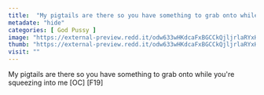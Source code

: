 ```yaml
---
title:  "My pigtails are there so you have something to grab onto while you're squeezing into me [OC] [F19]"
metadate: "hide"
categories: [ God Pussy ]
image: "https://external-preview.redd.it/odw633wHKdcaFxBGCCkQjljrlaRYxHd3EHGyLccefxQ.jpg?auto=webp&s=a03903cda33eba8486f61430709834968fdff4b7"
thumb: "https://external-preview.redd.it/odw633wHKdcaFxBGCCkQjljrlaRYxHd3EHGyLccefxQ.jpg?width=1080&crop=smart&auto=webp&s=5d49eea48ad6e970eff954332c781f4c99d99caa"
visit: ""
---
```

My pigtails are there so you have something to grab onto while you're squeezing into me [OC] [F19]
